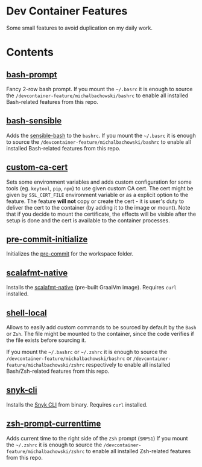 # Dev Container Features

Some small features to avoid duplication on my daily work.

# Contents

## [bash-prompt](./src/bash-prompt/)

Fancy 2-row bash prompt.
If you mount the `~/.basrc` it is enough to source the `/devcontainer-feature/michalbachowski/bashrc` to enable all installed Bash-related features from this repo.

## [bash-sensible](./src/bash-sensible/)

Adds the [sensible-bash](https://github.com/mrzool/bash-sensible/) to the `bashrc`.
If you mount the `~/.basrc` it is enough to source the `/devcontainer-feature/michalbachowski/bashrc` to enable all installed Bash-related features from this repo.

## [custom-ca-cert](./src/custom-ca-cert/)

Sets some environment variables and adds custom configuration for some tools (eg. `keytool`, `pip`, `npm`) to use given custom CA cert.
The cert might be given by `SSL_CERT_FILE` environment variable or as a explicit option to the feature.
The feature **will not** copy or create the cert - it is user's duty to deliver the cert to the container (by adding it to the image or mount).
Note that if you decide to mount the certificate, the effects will be visible after the setup is done and the cert is available to the container processes.

## [pre-commit-initialize](./src/pre-commit-initialize/)

Initializes the [pre-commit](https://pre-commit.com) for the workspace folder.

## [scalafmt-native](./src/scalafmt-native/)

Installs the [scalafmt-native](https://scalameta.org/scalafmt/docs/installation.html#native-image) (pre-built GraalVm image).
Requires `curl` installed.

## [shell-local](./src/shell-local/)

Allows to easily add custom commands to be sourced by default by the `Bash` or `Zsh`.
The file might be mounted to the container, since the code verifies if the file exists before sourcing it.

If you mount the `~/.bashrc` or `~/.zshrc` it is enough to source the `/devcontainer-feature/michalbachowski/bashrc` or `/devcontainer-feature/michalbachowski/zshrc` respectively to enable all installed Bash/Zsh-related features from this repo.

## [snyk-cli](./src/snyk-cli/)

Installs the [Snyk CLI](https://docs.snyk.io/snyk-cli/install-or-update-the-snyk-cli) from binary.
Requires `curl` installed.

## [zsh-prompt-currenttime](./src/zsh-prompt-currenttime/)

Adds current time to the right side of the `Zsh` prompt (`$RPS1`)
If you mount the `~/.zshrc` it is enough to source the `/devcontainer-feature/michalbachowski/zshrc` to enable all installed Zsh-related features from this repo.
